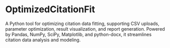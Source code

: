 # OptimizedCitationFit
A Python tool for optimizing citation data fitting, supporting CSV uploads, parameter optimization, result visualization, and report generation. Powered by Pandas, NumPy, SciPy, Matplotlib, and python-docx, it streamlines citation data analysis and modeling.
